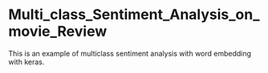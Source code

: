 # Multi_class_Sentiment_Analysis_on_movie_Review

This is an example of multiclass sentiment analysis with word embedding with keras.
